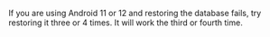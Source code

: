 If you are using Android 11 or 12 and restoring the database fails, try restoring it three or 4 times.  It will work the third or fourth time.  
